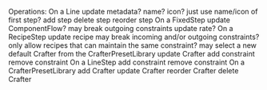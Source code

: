 Operations:
    On a Line
        update metadata?
            name?
            icon?
            just use name/icon of first step?
        add step
        delete step
        reorder step
    On a FixedStep
        update ComponentFlow?
            may break outgoing constraints
        update rate?
    On a RecipeStep
        update recipe
            may break incoming and/or outgoing constraints?
            only allow recipes that can maintain the same constraint?
            may select a new default Crafter from the CrafterPresetLibrary
        update Crafter
        add constraint
        remove constraint
    On a LineStep
        add constraint
        remove constraint
    On a CrafterPresetLibrary
        add Crafter
        update Crafter
        reorder Crafter
        delete Crafter
